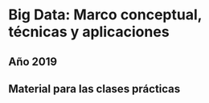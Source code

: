 # Big Data: Marco conceptual, técnicas y aplicaciones

## Año 2019

## Material para las clases prácticas